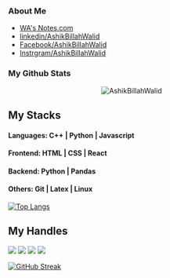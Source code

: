 ### About Me

- [WA's Notes.com](https://www.notion.so/ashikbillahwalid/The-Blog-of-Ashik-Billah-Walid-3f438fdbff8846829ee7a3cf5200a37a)
- [linkedin/AshikBillahWalid](https://www.linkedin.com/in/ashik-billah-walid-334850241/)
- [Facebook/AshikBillahWalid](https://www.facebook.com/profile.php?id=100004114126695)
- [Instrgram/AshikBillahWalid](https://www.instagram.com/ashikabdullah_walid/)
  
### My Github Stats
<p align="center"> <img src="https://github-readme-stats.vercel.app/api?username=walid123780&show_icons=true&count_private=true&theme=dark" alt="AshikBillahWalid"/>
  
## My Stacks
#### Languages: C++ | Python | Javascript 

#### Frontend: HTML | CSS | React

#### Backend: Python | Pandas 

#### Others: Git | Latex | Linux 

<!--  TOP LANGUAGES STATISTICS -->
 [![Top Langs](https://github-readme-stats.vercel.app/api/top-langs/?username=walid123780&theme=dark&layout=compact&align=right&width=40%)](https://github.com/walid123780/github-readme-stats)

## My Handles
 [<img src="https://img.shields.io/badge/Ashik Billah Walid-151515?style=for-the-badge&logo=linkedin&logoColor=white">](https://www.linkedin.com/in/ashik-billah-walid-334850241/)
 [<img src="https://img.shields.io/badge/Github-151515?style=for-the-badge&logo=SVG&logoColor=79740e">](https://profile-summary-for-github.com/user/walid123780) 
 [<img src="https://img.shields.io/badge/Codeforces-151515?style=for-the-badge&logo=SVG&logoColor=79740e">](https://codeforces.com/profile/Ash_Walid) 
 [<img src="https://img.shields.io/badge/Atcoder-151515?style=for-the-badge&logo=SVG&logoColor=79740e">](https://atcoder.jp/users/ashikbillahwalid) 

<!--  CONTRIBUTION AND STREAK BLOCK -->
 [![GitHub Streak](https://github-readme-streak-stats.herokuapp.com/?user=walid123780&currStreakNum=2FD3EB&fire=pink&sideLabels=F00&theme=nightowl)](https://git.io/streak-stats)


